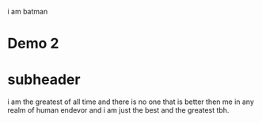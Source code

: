 i am batman 

# Demo 2

# subheader
i am the greatest of all time and there is no one that is better then me in any realm of human endevor and i am just the best and the greatest tbh.